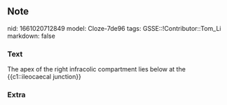 ## Note
nid: 1661020712849
model: Cloze-7de96
tags: GSSE::!Contributor::Tom_Li
markdown: false

### Text
The apex of the right infracolic compartment lies below at the {{c1::ileocaecal junction}}

### Extra

